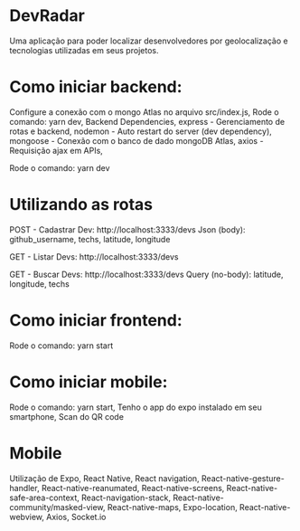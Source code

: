 # DevRadar
Uma aplicação para poder localizar desenvolvedores por geolocalização e tecnologias utilizadas em seus projetos.

# Como iniciar backend:

Configure a conexão com o mongo Atlas no arquivo src/index.js, 
Rode o comando: yarn dev, 
Backend Dependencies, 
express - Gerenciamento de rotas e backend, 
nodemon - Auto restart do server (dev dependency), 
mongoose - Conexão com o banco de dado mongoDB Atlas, 
axios - Requisição ajax em APIs, 

Rode o comando: yarn dev

# Utilizando as rotas

POST - Cadastrar Dev: http://localhost:3333/devs Json (body): github_username, techs, latitude, longitude

GET - Listar Devs: http://localhost:3333/devs

GET - Buscar Devs: http://localhost:3333/devs Query (no-body): latitude, longitude, techs

# Como iniciar frontend:

Rode o comando: yarn start

# Como iniciar mobile:

Rode o comando: yarn start, 
Tenho o app do expo instalado em seu smartphone, 
Scan do QR code

# Mobile

Utilização de Expo, 
React Native, 
React navigation, 
React-native-gesture-handler, 
React-native-reanumated, 
React-native-screens, 
React-native-safe-area-context, 
React-navigation-stack, 
React-native-community/masked-view, 
React-native-maps, 
Expo-location, 
React-native-webview, 
Axios, 
Socket.io

